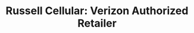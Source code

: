 ---
title: "Russell Cellular:  Verizon Authorized Retailer"
url: /gatesville/russell-cellular-verizon-authorized-retailer/
shop: mobile phone
---